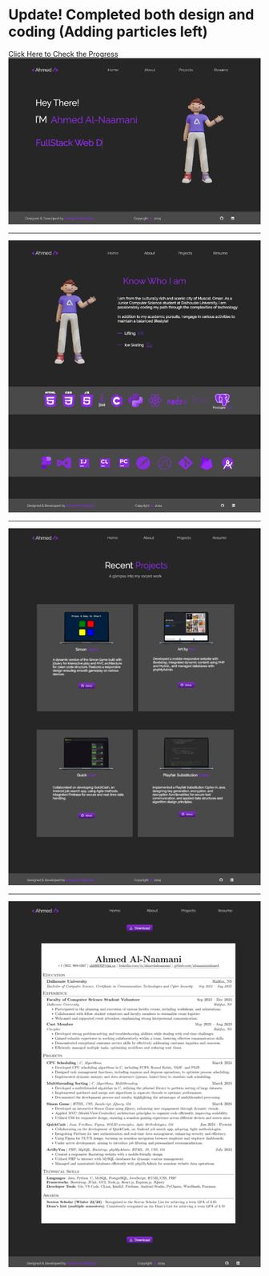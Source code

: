 <h1> Update! Completed both design and coding (Adding particles left)</h1> 
<a href="https://ahmedalnaamani.dev">Click Here to Check the Progress</a>
<img src="wireframe/figma/homePageFigma.png" alt="HomePage"/>
<hr />
<img src="wireframe/figma/aboutPageFigma.png" alt="aboutPage"/>
<hr />
<img src="wireframe/figma/projectPageFigma.png" alt="projectPage"/>
<hr />
<img src="wireframe/figma/ResumePageFigma.png" alt="resumePage"/>
